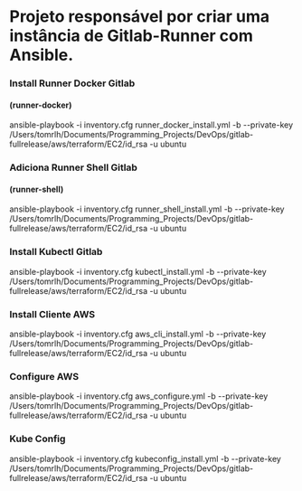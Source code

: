 # Projeto responsável por criar uma instância de Gitlab-Runner com Ansible.

### Install Runner Docker Gitlab

#### (runner-docker)

ansible-playbook -i inventory.cfg runner_docker_install.yml -b --private-key /Users/tomrlh/Documents/Programming_Projects/DevOps/gitlab-fullrelease/aws/terraform/EC2/id_rsa -u ubuntu

### Adiciona Runner Shell Gitlab

#### (runner-shell)

ansible-playbook -i inventory.cfg runner_shell_install.yml -b --private-key /Users/tomrlh/Documents/Programming_Projects/DevOps/gitlab-fullrelease/aws/terraform/EC2/id_rsa -u ubuntu

### Install Kubectl Gitlab

ansible-playbook -i inventory.cfg kubectl_install.yml -b --private-key /Users/tomrlh/Documents/Programming_Projects/DevOps/gitlab-fullrelease/aws/terraform/EC2/id_rsa -u ubuntu

### Install Cliente AWS

ansible-playbook -i inventory.cfg aws_cli_install.yml -b --private-key /Users/tomrlh/Documents/Programming_Projects/DevOps/gitlab-fullrelease/aws/terraform/EC2/id_rsa -u ubuntu

### Configure AWS

ansible-playbook -i inventory.cfg aws_configure.yml -b --private-key /Users/tomrlh/Documents/Programming_Projects/DevOps/gitlab-fullrelease/aws/terraform/EC2/id_rsa -u ubuntu

### Kube Config

ansible-playbook -i inventory.cfg kubeconfig_install.yml -b --private-key /Users/tomrlh/Documents/Programming_Projects/DevOps/gitlab-fullrelease/aws/terraform/EC2/id_rsa -u ubuntu
